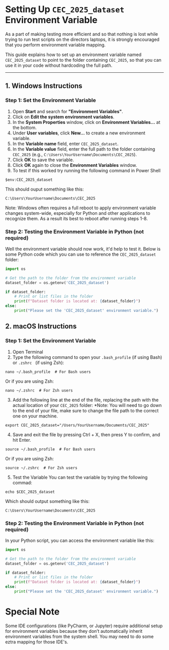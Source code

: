 # Setting Up `CEC_2025_dataset` Environment Variable

As a part of making testing more efficient and so that nothing is lost while trying to run test scripts on the directors laptops, it is strongly encouraged that you perform environment variable mapping.

This guide explains how to set up an environment variable named `CEC_2025_dataset` to point to the folder containing `CEC_2025`, so that you can use it in your code without hardcoding the full path.

---

## 1. **Windows Instructions**

### **Step 1: Set the Environment Variable**

1. Open **Start** and search for **"Environment Variables"**.
2. Click on **Edit the system environment variables**.
3. In the **System Properties** window, click on **Environment Variables...** at the bottom.
4. Under **User variables**, click **New...** to create a new environment variable.
5. In the **Variable name** field, enter `CEC_2025_dataset`.
6. In the **Variable value** field, enter the full path to the folder containing `CEC_2025` (e.g., `C:\Users\YourUsername\Documents\CEC_2025`).
7. Click **OK** to save the variable.
8. Click **OK** again to close the **Environment Variables** window.
9. To test if this worked try running the following command in Power Shell
```
$env:CEC_2025_dataset
```

This should ouput something like this:
```
C:\Users\YourUsername\Documents\CEC_2025
```

Note: Windows often requires a full reboot to apply environment variable changes system-wide, especially for Python and other applications to recognize them. As a result its best to reboot after running steps 1-8.

### **Step 2: Testing the Environment Variable in Python (not required)**

Well the environment variable should now work, it'd help to test it. Below is some Python code which you can use to reference the `CEC_2025_dataset` folder:


```python
import os

# Get the path to the folder from the environment variable
dataset_folder = os.getenv('CEC_2025_dataset')

if dataset_folder:
    # Print or list files in the folder
    print(f"Dataset folder is located at: {dataset_folder}")
else:
    print("Please set the 'CEC_2025_dataset' environment variable.")
```

## 2. **macOS Instructions**

### **Step 1: Set the Environment Variable**

1. Open Terminal
2. Type the following command to open your `.bash_profile` (if using Bash) or `.zshrc ` (if using Zsh):
```
nano ~/.bash_profile  # For Bash users
```
Or if you are using Zsh:
```
nano ~/.zshrc  # For Zsh users
```
3. Add the following line at the end of the file, replacing the path with the actual location of your `CEC_2025` folder:
*Note: You will need to go down to the end of your file, make sure to change the file path to the correct one on your machine.
```
export CEC_2025_dataset="/Users/YourUsername/Documents/CEC_2025"
```
4. Save and exit the file by pressing Ctrl + X, then press Y to confirm, and hit Enter.

```
source ~/.bash_profile  # For Bash users
```
Or if you are using Zsh:
```
source ~/.zshrc  # For Zsh users
```
5. Test the Variable
You can test the variable by trying the following commad:
```
echo $CEC_2025_dataset
```
Which should output something like this:
```
C:\Users\YourUsername\Documents\CEC_2025
```

### **Step 2: Testing the Environment Variable in Python (not required)**
In your Python script, you can access the environment variable like this:

```python
import os

# Get the path to the folder from the environment variable
dataset_folder = os.getenv('CEC_2025_dataset')

if dataset_folder:
    # Print or list files in the folder
    print(f"Dataset folder is located at: {dataset_folder}")
else:
    print("Please set the 'CEC_2025_dataset' environment variable.")

```
# Special Note

Some IDE configurations (like PyCharm, or Jupyter) require additional setup for environment variables because they don’t automatically inherit environment variables from the system shell. You may need to do some eztra mapping for those IDE's.

